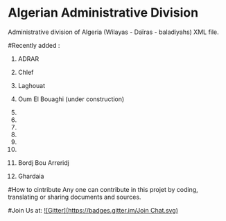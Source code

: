 Algerian Administrative Division
================================


Administrative division of Algeria (Wilayas - Daïras - baladiyahs) XML file.



#Recently added :
01) ADRAR <br>
02) Chlef <br>
03) Laghouat <br>
04) Oum El Bouaghi (under construction)<br>
05)
06)
07)
08)
09)
10)


34) Bordj Bou Arreridj <br>
47) Ghardaia <br>

#How to cintribute
Any one can contribute in this projet by coding, translating or sharing documents and sources.






#Join Us at:
 [![Gitter](https://badges.gitter.im/Join Chat.svg)](https://gitter.im/mohsenuss91/AlgerianAdministrativeDivision?utm_source=badge&utm_medium=badge&utm_campaign=pr-badge&utm_content=badge)


